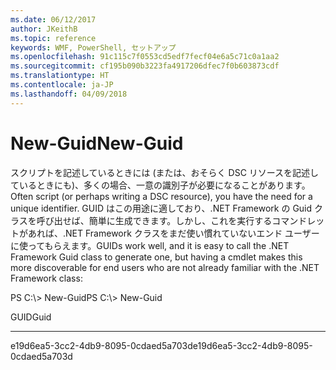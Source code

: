 ```yaml
---
ms.date: 06/12/2017
author: JKeithB
ms.topic: reference
keywords: WMF, PowerShell, セットアップ
ms.openlocfilehash: 91c115c7f0553cd5edf7fecf04e6a5c71c0a1aa2
ms.sourcegitcommit: cf195b090b3223fa4917206dfec7f0b603873cdf
ms.translationtype: HT
ms.contentlocale: ja-JP
ms.lasthandoff: 04/09/2018
---
```

# <a name="new-guid"></a><span data-ttu-id="f3f43-102">New-Guid</span><span class="sxs-lookup"><span data-stu-id="f3f43-102">New-Guid</span></span>
<span data-ttu-id="f3f43-103">スクリプトを記述しているときには (または、おそらく DSC リソースを記述しているときにも)、多くの場合、一意の識別子が必要になることがあります。</span><span class="sxs-lookup"><span data-stu-id="f3f43-103">Often script (or perhaps writing a DSC resource), you have the need for a unique identifier.</span></span> <span data-ttu-id="f3f43-104">GUID はこの用途に適しており、.NET Framework の Guid クラスを呼び出せば、簡単に生成できます。しかし、これを実行するコマンドレットがあれば、.NET Framework クラスをまだ使い慣れていないエンド ユーザーに使ってもらえます。</span><span class="sxs-lookup"><span data-stu-id="f3f43-104">GUIDs work well, and it is easy to call the .NET Framework Guid class to generate one, but having a cmdlet makes this more discoverable for end users who are not already familiar with the .NET Framework class:</span></span>

<span data-ttu-id="f3f43-105">PS C:\\&gt; New-Guid</span><span class="sxs-lookup"><span data-stu-id="f3f43-105">PS C:\\&gt; New-Guid</span></span>

<span data-ttu-id="f3f43-106">GUID</span><span class="sxs-lookup"><span data-stu-id="f3f43-106">Guid</span></span>

----

<span data-ttu-id="f3f43-107">e19d6ea5-3cc2-4db9-8095-0cdaed5a703d</span><span class="sxs-lookup"><span data-stu-id="f3f43-107">e19d6ea5-3cc2-4db9-8095-0cdaed5a703d</span></span>